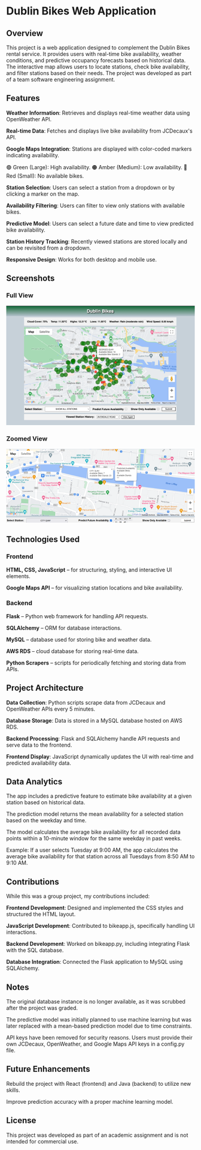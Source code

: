 # Dublin Bikes Web Application

## Overview

This project is a web application designed to complement the Dublin Bikes rental service. It provides users with real-time bike availability, weather conditions, and predictive occupancy forecasts based on historical data. The interactive map allows users to locate stations, check bike availability, and filter stations based on their needs. The project was developed as part of a team software engineering assignment.

## Features

**Weather Information**: Retrieves and displays real-time weather data using OpenWeather API.

**Real-time Data**: Fetches and displays live bike availability from JCDecaux's API.

**Google Maps Integration**: Stations are displayed with color-coded markers indicating availability.

🟢 Green (Large): High availability.
🟠 Amber (Medium): Low availability.
🔴 Red (Small): No available bikes.

**Station Selection**: Users can select a station from a dropdown or by clicking a marker on the map.

**Availability Filtering**: Users can filter to view only stations with available bikes.

**Predictive Model**: Users can select a future date and time to view predicted bike availability.

**Station History Tracking**: Recently viewed stations are stored locally and can be revisited from a dropdown.

**Responsive Design**: Works for both desktop and mobile use.

## Screenshots

### Full View

![Full App View](screenshots/Full_View.png)

### Zoomed View

![Zoomed View](screenshots/Zoomed_View.png)

## Technologies Used

### Frontend

**HTML, CSS, JavaScript** – for structuring, styling, and interactive UI elements.

**Google Maps API** – for visualizing station locations and bike availability.

### Backend

**Flask** – Python web framework for handling API requests.

**SQLAlchemy** – ORM for database interactions.

**MySQL** – database used for storing bike and weather data.

**AWS RDS** – cloud database for storing real-time data.

**Python Scrapers** – scripts for periodically fetching and storing data from APIs.

## Project Architecture

**Data Collection**: Python scripts scrape data from JCDecaux and OpenWeather APIs every 5 minutes.

**Database Storage**: Data is stored in a MySQL database hosted on AWS RDS.

**Backend Processing**: Flask and SQLAlchemy handle API requests and serve data to the frontend.

**Frontend Display**: JavaScript dynamically updates the UI with real-time and predicted availability data.

## Data Analytics

The app includes a predictive feature to estimate bike availability at a given station based on historical data.

The prediction model returns the mean availability for a selected station based on the weekday and time.

The model calculates the average bike availability for all recorded data points within a 10-minute window for the same weekday in past weeks.

Example: If a user selects Tuesday at 9:00 AM, the app calculates the average bike availability for that station across all Tuesdays from 8:50 AM to 9:10 AM.

## Contributions

While this was a group project, my contributions included:

**Frontend Development**: Designed and implemented the CSS styles and structured the HTML layout.

**JavaScript Development**: Contributed to bikeapp.js, specifically handling UI interactions.

**Backend Development**: Worked on bikeapp.py, including integrating Flask with the SQL database.

**Database Integration**: Connected the Flask application to MySQL using SQLAlchemy.

## Notes

The original database instance is no longer available, as it was scrubbed after the project was graded.

The predictive model was initially planned to use machine learning but was later replaced with a mean-based prediction model due to time constraints.

API keys have been removed for security reasons. Users must provide their own JCDecaux, OpenWeather, and Google Maps API keys in a config.py file.

## Future Enhancements

Rebuild the project with React (frontend) and Java (backend) to utilize new skills.

Improve prediction accuracy with a proper machine learning model.

## License

This project was developed as part of an academic assignment and is not intended for commercial use.